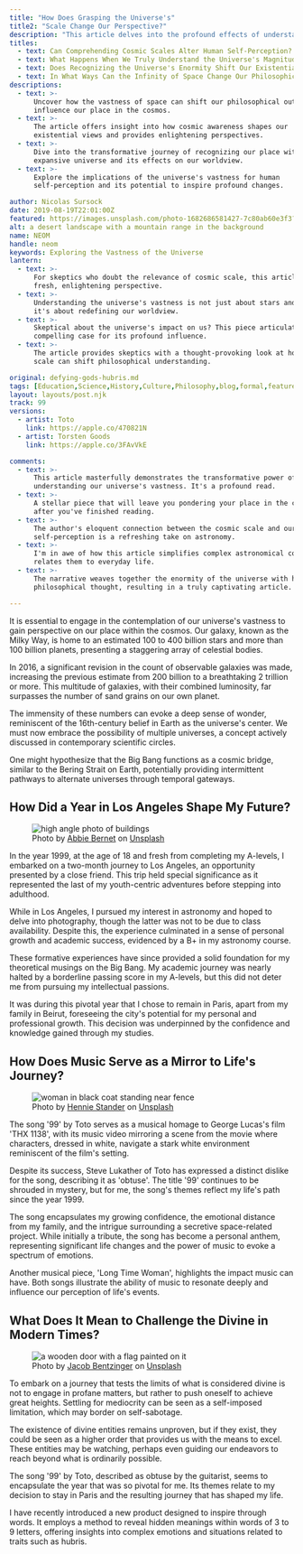 ```yaml
---
title: "How Does Grasping the Universe's"
title2: "Scale Change Our Perspective?"
description: "This article delves into the profound effects of understanding the universe's immensity on our worldview, revealing transformative insights."
titles:
  - text: Can Comprehending Cosmic Scales Alter Human Self-Perception?
  - text: What Happens When We Truly Understand the Universe's Magnitude?
  - text: Does Recognizing the Universe's Enormity Shift Our Existential Outlook?
  - text: In What Ways Can the Infinity of Space Change Our Philosophical Views?
descriptions:
  - text: >-
      Uncover how the vastness of space can shift our philosophical outlook and
      influence our place in the cosmos.
  - text: >-
      The article offers insight into how cosmic awareness shapes our
      existential views and provides enlightening perspectives.
  - text: >-
      Dive into the transformative journey of recognizing our place within the
      expansive universe and its effects on our worldview.
  - text: >-
      Explore the implications of the universe's vastness for human
      self-perception and its potential to inspire profound changes.

author: Nicolas Sursock
date: 2019-08-19T22:01:00Z
featured: https://images.unsplash.com/photo-1682686581427-7c80ab60e3f3?ixid=M3wzODQ3NjN8MHwxfHJhbmRvbXx8fHx8fHx8fDE2OTk3Nzk0Mjd8&ixlib=rb-4.0.3&auto=format&fit=crop&q=80
alt: a desert landscape with a mountain range in the background
name: NEOM
handle: neom
keywords: Exploring the Vastness of the Universe
lantern:
  - text: >-
      For skeptics who doubt the relevance of cosmic scale, this article offers a
      fresh, enlightening perspective.
  - text: >-
      Understanding the universe's vastness is not just about stars and galaxies;
      it's about redefining our worldview.
  - text: >-
      Skeptical about the universe's impact on us? This piece articulates a
      compelling case for its profound influence.
  - text: >-
      The article provides skeptics with a thought-provoking look at how cosmic
      scale can shift philosophical understanding.

original: defying-gods-hubris.md
tags: [Education,Science,History,Culture,Philosophy,blog,formal,featured,processed]
layout: layouts/post.njk
track: 99
versions:
  - artist: Toto
    link: https://apple.co/470821N
  - artist: Torsten Goods
    link: https://apple.co/3FAvVkE

comments:
  - text: >-
      This article masterfully demonstrates the transformative power of
      understanding our universe's vastness. It's a profound read.
  - text: >-
      A stellar piece that will leave you pondering your place in the cosmos long
      after you've finished reading.
  - text: >-
      The author's eloquent connection between the cosmic scale and our
      self-perception is a refreshing take on astronomy.
  - text: >-
      I'm in awe of how this article simplifies complex astronomical concepts and
      relates them to everyday life.
  - text: >-
      The narrative weaves together the enormity of the universe with human
      philosophical thought, resulting in a truly captivating article.

---
```


It is essential to engage in the contemplation of our universe's vastness to gain perspective on our place within the cosmos. Our galaxy, known as the Milky Way, is home to an estimated 100 to 400 billion stars and more than 100 billion planets, presenting a staggering array of celestial bodies.

In 2016, a significant revision in the count of observable galaxies was made, increasing the previous estimate from 200 billion to a breathtaking 2 trillion or more. This multitude of galaxies, with their combined luminosity, far surpasses the number of sand grains on our own planet.

The immensity of these numbers can evoke a deep sense of wonder, reminiscent of the 16th-century belief in Earth as the universe's center. We must now embrace the possibility of multiple universes, a concept actively discussed in contemporary scientific circles.

One might hypothesize that the Big Bang functions as a cosmic bridge, similar to the Bering Strait on Earth, potentially providing intermittent pathways to alternate universes through temporal gateways.

## How Did a Year in Los Angeles Shape My Future?

<aside class="md:-mr-56 md:float-right w-full md:w-2/3 md:px-8">
  <figure>
    <img x-intersect.once="$el.src = !isMobile() ? $el.dataset.src + '&w=800&h=600' : $el.dataset.src + '&w=480&h=320'" class="rounded-lg" alt="high angle photo of buildings" data-keyword="two-month journey to Los Angeles" data-src="https://images.unsplash.com/photo-1491964247380-4f630fb757c5?ixid=M3wzODQ3NjN8MHwxfHJhbmRvbXx8fHx8fHx8fDE2OTk3Nzk0MjZ8&ixlib=rb-4.0.3&auto=format&fit=crop&q=80">
    <figcaption class="text-center">
    Photo by <a href="https://unsplash.com/@abbiebernet?utm_source=crackingdacode&utm_medium=referral">Abbie Bernet</a> on <a href="https://unsplash.com/?utm_source=crackingdacode&utm_medium=referral">Unsplash</a>
    </figcaption>
  </figure>
</aside>
        
In the year 1999, at the age of 18 and fresh from completing my A-levels, I embarked on a two-month journey to Los Angeles, an opportunity presented by a close friend. This trip held special significance as it represented the last of my youth-centric adventures before stepping into adulthood.

While in Los Angeles, I pursued my interest in astronomy and hoped to delve into photography, though the latter was not to be due to class availability. Despite this, the experience culminated in a sense of personal growth and academic success, evidenced by a B+ in my astronomy course.

These formative experiences have since provided a solid foundation for my theoretical musings on the Big Bang. My academic journey was nearly halted by a borderline passing score in my A-levels, but this did not deter me from pursuing my intellectual passions.

It was during this pivotal year that I chose to remain in Paris, apart from my family in Beirut, foreseeing the city's potential for my personal and professional growth. This decision was underpinned by the confidence and knowledge gained through my studies.

## How Does Music Serve as a Mirror to Life's Journey?

<aside class="md:-ml-56 md:float-left w-full md:w-2/3 md:px-8">
  <figure>
    <img x-intersect.once="$el.src = !isMobile() ? $el.dataset.src + '&w=800&h=600' : $el.dataset.src + '&w=480&h=320'" class="rounded-lg" alt="woman in black coat standing near fence" data-keyword="musical homage to George Lucas" data-src="https://images.unsplash.com/photo-1609184166294-6319b85f8884?ixid=M3wzODQ3NjN8MHwxfHJhbmRvbXx8fHx8fHx8fDE2OTk3Nzk0MjZ8&ixlib=rb-4.0.3&auto=format&fit=crop&q=80">
    <figcaption class="text-center">
    Photo by <a href="https://unsplash.com/@henniestander?utm_source=crackingdacode&utm_medium=referral">Hennie Stander</a> on <a href="https://unsplash.com/?utm_source=crackingdacode&utm_medium=referral">Unsplash</a>
    </figcaption>
  </figure>
</aside>
        
The song '99' by Toto serves as a musical homage to George Lucas's film 'THX 1138', with its music video mirroring a scene from the movie where characters, dressed in white, navigate a stark white environment reminiscent of the film's setting.

Despite its success, Steve Lukather of Toto has expressed a distinct dislike for the song, describing it as 'obtuse'. The title '99' continues to be shrouded in mystery, but for me, the song's themes reflect my life's path since the year 1999.

The song encapsulates my growing confidence, the emotional distance from my family, and the intrigue surrounding a secretive space-related project. While initially a tribute, the song has become a personal anthem, representing significant life changes and the power of music to evoke a spectrum of emotions.

Another musical piece, 'Long Time Woman', highlights the impact music can have. Both songs illustrate the ability of music to resonate deeply and influence our perception of life's events.

## What Does It Mean to Challenge the Divine in Modern Times?

<aside class="md:-mr-56 md:float-right w-full md:w-2/3 md:px-8">
  <figure>
    <img x-intersect.once="$el.src = !isMobile() ? $el.dataset.src + '&w=800&h=600' : $el.dataset.src + '&w=480&h=320'" class="rounded-lg" alt="a wooden door with a flag painted on it" data-keyword="challenge the limits of the divine" data-src="https://images.unsplash.com/photo-1691036073784-3bcdb06f6876?ixid=M3wzODQ3NjN8MHwxfHJhbmRvbXx8fHx8fHx8fDE2OTk3Nzk0MjZ8&ixlib=rb-4.0.3&auto=format&fit=crop&q=80">
    <figcaption class="text-center">
    Photo by <a href="https://unsplash.com/@jacobbentzinger?utm_source=crackingdacode&utm_medium=referral">Jacob Bentzinger</a> on <a href="https://unsplash.com/?utm_source=crackingdacode&utm_medium=referral">Unsplash</a>
    </figcaption>
  </figure>
</aside>
        
To embark on a journey that tests the limits of what is considered divine is not to engage in profane matters, but rather to push oneself to achieve great heights. Settling for mediocrity can be seen as a self-imposed limitation, which may border on self-sabotage.

The existence of divine entities remains unproven, but if they exist, they could be seen as a higher order that provides us with the means to excel. These entities may be watching, perhaps even guiding our endeavors to reach beyond what is ordinarily possible.

The song '99' by Toto, described as obtuse by the guitarist, seems to encapsulate the year that was so pivotal for me. Its themes relate to my decision to stay in Paris and the resulting journey that has shaped my life.

I have recently introduced a new product designed to inspire through words. It employs a method to reveal hidden meanings within words of 3 to 9 letters, offering insights into complex emotions and situations related to traits such as hubris.
